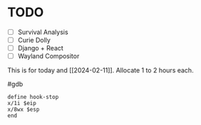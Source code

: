 # TODO

- [ ] Survival Analysis
- [ ] Curie Dolly
- [ ] Django + React
- [ ] Wayland Compositor

This is for today and [[2024-02-11]]. Allocate 1 to 2 hours each.


#gdb 

```
define hook-stop
x/1i $eip
x/8wx $esp
end
```